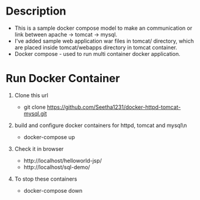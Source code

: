 # Description
   * This is a sample docker compose model to make an communication or link between apache -> tomcat -> mysql.
   * I've added sample web application war files in tomcat/ directory, which are placed inside tomcat/webapps directory in tomcat container.
   * Docker compose - used to run multi container docker application. 

# Run Docker Container
   1. Clone this url 
        * git clone https://github.com/Seetha1231/docker-httpd-tomcat-mysql.git
   2. build and configure docker containers for httpd, tomcat and mysql\n
        * docker-compose up
   3. Check it in browser
        * http://localhost/helloworld-jsp/
        * http://localhost/sql-demo/

   3. To stop these containers 
        * docker-compose down
 